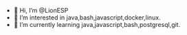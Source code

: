 - 👋 Hi, I’m @LionESP
- 👀 I’m interested in java,bash,javascript,docker,linux.
- 🌱 I’m currently learning java,javascript,bash,postgresql,git.

<!---
LionESP/LionESP is a ✨ special ✨ repository because its `README.md` (this file) appears on your GitHub profile.
You can click the Preview link to take a look at your changes.
--->
